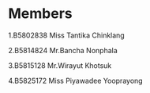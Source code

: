 Members
=======
  1.B5802838 Miss Tantika Chinklang

  2.B5814824 Mr.Bancha Nonphala

  3.B5815128 Mr.Wirayut Khotsuk

  4.B5825172 Miss Piyawadee Yooprayong